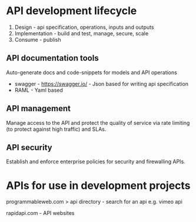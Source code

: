 API development lifecycle
=========================
1. Design - api specification, operations, inputs and outputs
2. Implementation - build and test, manage, secure, scale
3. Consume - publish

API documentation tools
-------------------------
Auto-generate docs and code-snippets for models and API operations

- swagger - https://swagger.io/ - Json based for writing api specification
- RAML - Yaml based

API management
---------------
Manage access to the API and protect the quality of service via rate limiting (to protect against high traffic) and SLAs.

API security
-------------
Establish and enforce enterprise policies for security and firewalling APIs.

APIs for use in development projects
=======================================

programmableweb.com > api directory - search for an api e.g. vimeo api

rapidapi.com - API websites

